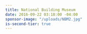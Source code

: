 ```yaml
---
title: National Building Museum
date: 2016-09-22 03:18:00 -04:00
sponsor-image: "/uploads/NBM2.jpg"
is-second-tier: true
---
```


